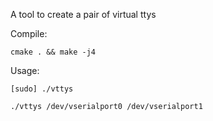 A tool to create a pair of virtual ttys


Compile:

	cmake . && make -j4

Usage:

	[sudo] ./vttys

	./vttys /dev/vserialport0 /dev/vserialport1
